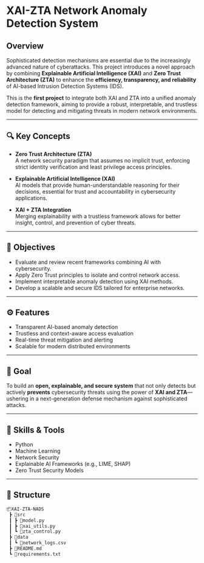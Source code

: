 # XAI-ZTA Network Anomaly Detection System

## Overview

Sophisticated detection mechanisms are essential due to the increasingly advanced nature of cyberattacks. This project introduces a novel approach by combining **Explainable Artificial Intelligence (XAI)** and **Zero Trust Architecture (ZTA)** to enhance the **efficiency, transparency, and reliability** of AI-based Intrusion Detection Systems (IDS).

This is the **first project** to integrate both XAI and ZTA into a unified anomaly detection framework, aiming to provide a robust, interpretable, and trustless model for detecting and mitigating threats in modern network environments.

---

## 🔍 Key Concepts

- **Zero Trust Architecture (ZTA)**  
  A network security paradigm that assumes no implicit trust, enforcing strict identity verification and least privilege access principles.

- **Explainable Artificial Intelligence (XAI)**  
  AI models that provide human-understandable reasoning for their decisions, essential for trust and accountability in cybersecurity applications.

- **XAI + ZTA Integration**  
  Merging explainability with a trustless framework allows for better insight, control, and prevention of cyber threats.

---

## 🎯 Objectives

- Evaluate and review recent frameworks combining AI with cybersecurity.
- Apply Zero Trust principles to isolate and control network access.
- Implement interpretable anomaly detection using XAI methods.
- Develop a scalable and secure IDS tailored for enterprise networks.

---

## ⚙️ Features

-  Transparent AI-based anomaly detection
-  Trustless and context-aware access evaluation
-  Real-time threat mitigation and alerting
-  Scalable for modern distributed environments

---

## 📌 Goal

To build an **open, explainable, and secure system** that not only detects but actively **prevents** cybersecurity threats using the power of **XAI and ZTA**—ushering in a next-generation defense mechanism against sophisticated attacks.

---

## 🧠 Skills & Tools

- Python
- Machine Learning
- Network Security
- Explainable AI Frameworks (e.g., LIME, SHAP)
- Zero Trust Security Models

---

## 📁 Structure

```bash
📦XAI-ZTA-NADS
 ┣ 📂src
 ┃ ┣ 📜model.py
 ┃ ┣ 📜xai_utils.py
 ┃ ┗ 📜zta_control.py
 ┣ 📂data
 ┃ ┗ 📜network_logs.csv
 ┣ 📜README.md
 ┗ 📜requirements.txt
